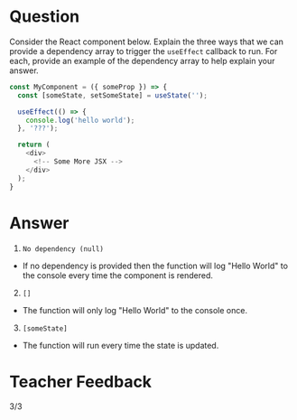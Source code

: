 # Question

Consider the React component below. Explain the three ways that we can provide a dependency array to trigger the `useEffect` callback to run. For each, provide an example of the dependency array to help explain your answer.

```js
const MyComponent = ({ someProp }) => {
  const [someState, setSomeState] = useState('');

  useEffect(() => {
    console.log('hello world');
  }, '???');

  return (
    <div>
      <!-- Some More JSX -->
    </div>
  );
}
```

# Answer

1. `No dependency (null)`

- If no dependency is provided then the function will log "Hello World" to the console every time the component is rendered.

2. `[]`

- The function will only log "Hello World" to the console once.

3. `[someState]`

- The function will run every time the state is updated.

# Teacher Feedback
3/3
